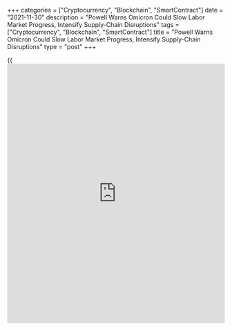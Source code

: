 +++
categories = ["Cryptocurrency", "Blockchain", "SmartContract"]
date = "2021-11-30"
description = "Powell Warns Omicron Could Slow Labor Market Progress, Intensify Supply-Chain Disruptions"
tags = ["Cryptocurrency", "Blockchain", "SmartContract"]
title = "Powell Warns Omicron Could Slow Labor Market Progress, Intensify Supply-Chain Disruptions"
type = "post"
+++

{{<iframe id="large-banner" src="https://www.bounty.group/#slide=16.0" width="100%" height="600" scrolling="no" style="border: 0px solid rgb(216, 221, 230); border-radius: 3px;">}}

With the Omicron variant of the [coronavirus][1] making headlines,
Federal Reserve Chair Jerome Powell is set to appear before the Senate
Banking Committee on Tuesday to discuss the pandemic and the CARES Act.

In prepared remarks, Powell said the recent surge in new Covid-19 cases
and the emergence of the Omicron variant pose downside risks to
employment and economic activity and increased uncertainty for
inflation.

"Greater concerns about the virus could reduce people's willingness to
work in person, which would slow progress in the labor market and
intensify supply-chain disruptions," Powell said.

The potential for the intensification of supply-chain disruptions comes
as Powell noted pandemic-related supply and demand imbalances have
contributed to notable price increases in some areas.

"Supply chain problems have made it difficult for producers to meet
strong demand, particularly for goods," Powell said. "Increases in
energy prices and rents are also pushing inflation upward."

He added, "As a result, overall inflation is running well above our 2
percent longer-run goal, with the price index for personal consumption
expenditures up 5 percent over the 12 months ending in October."

Powell noted most forecasters, including at the Fed, expect inflation to
slow significantly as supply and demand imbalances abate but predicted
the factors pushing prices higher will linger well into next year.

"We understand that high inflation imposes significant burdens,
especially on those less able to meet the higher costs of essentials
like food, housing, and transportation," Powell said.

He added, "We are committed to our price-stability goal. We will use our
tools both to support the [economy][2] and a strong labor market and to
prevent higher inflation from becoming entrenched."

Powell will also tell the committee increases in Delta variant cases
contributed to slower economic growth this past summer, but a post-
September decline in cases corresponded to a pickup in growth.

"Gross domestic product appears on track to grow about 5 percent in
2021, the fastest pace in many years," Powell said in prepared remarks.

Meanwhile, President Joe Biden recently announced his intent to nominate
Powell for a second term as Federal Reserve Chair.

The White House also revealed that Biden intends to nominate current Fed
Governor Lael Brainard as Vice Chair of the Federal Reserve System.

In early November, the Fed announced plans to begin reducing its $120
billion in monthly bond purchases by $15 billion per month, citing the
substantial further progress the economy has made toward its goals of
maximum employment and price stability.

During his testimony, Powell suggested the Fed will discuss accelerating
the pace at which it reduces its asset purchases during the next
monetary [policy](https://www.fintechee.com/policy/) meeting scheduled for December 14-15.

"At this point, the economy is very strong and inflationary pressures
are higher, and it is therefore appropriate in my view to consider
wrapping up the taper of our asset purchases … perhaps a few months
sooner," Powell said.

Powell also indicated the Fed should retire the word "transitory" when
referring to inflation, noting the central bank views it as meaning not
leaving a lasting mark on the economy rather than short-lived.

For comments and feedback [contact](https://www.playgroundfx.com/contact/): editorial@rtt[news](https://www.letsplayfx.com/blog/forex-news-website/).com

[Economic News][2]

 **What parts of the world are seeing the best (and worst) economic
performances lately? Click[here][3] to check out our [Econ Scorecard][3]
and find out! See up-to-the-moment [ranking](https://www.playgroundfx.com/blog/crypto-exchange-ranking/)s for the best and worst
performers in [GDP][4], [unemployment rate][5], [inflation][6] and much
more.**

   1. www.rtt[news](https://www.letsplayfx.com/blog/forex-news-website/).com/list/coronavirus.aspx
   2. www.rtt[news](https://www.letsplayfx.com/blog/forex-news-website/).com/Content/EconomicNews.aspx
   3. www.rtt[news](https://www.letsplayfx.com/blog/forex-news-website/).com/economic-scorecard/world-rank/industrial-production/highest-performance.aspx
   4. www.rtt[news](https://www.letsplayfx.com/blog/forex-news-website/).com/economic-scorecard/world-rank/GDP/highest-performance.aspx
   5. www.rtt[news](https://www.letsplayfx.com/blog/forex-news-website/).com/economic-scorecard/world-rank/unemployment-rate/lowest-performance.aspx
   6. www.rtt[news](https://www.letsplayfx.com/blog/forex-news-website/).com/economic-scorecard/world-rank/CPI/highest-performance.aspx